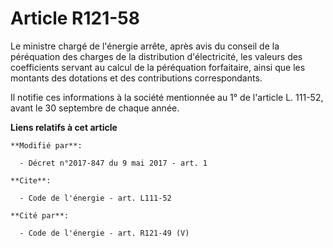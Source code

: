 # Article R121-58

Le ministre chargé de l'énergie arrête, après avis du conseil de la péréquation des charges de la distribution d'électricité,
les valeurs des coefficients servant au calcul de la péréquation forfaitaire, ainsi que les montants des dotations et des
contributions correspondants. 

Il notifie ces informations à la société mentionnée au 1° de l'article L. 111-52, avant le 30 septembre de chaque année.

**Liens relatifs à cet article**

	**Modifié par**:

	  - Décret n°2017-847 du 9 mai 2017 - art. 1

	**Cite**:

	  - Code de l'énergie - art. L111-52

	**Cité par**:

	  - Code de l'énergie - art. R121-49 (V)
